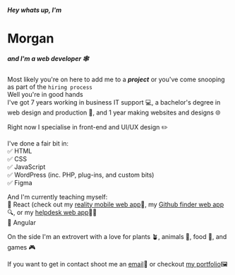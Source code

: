 ##### Hey whats up, I'm
# Morgan
##### and I'm a web developer 🕸️

Most likely you're on here to add me to a ***project*** or you've come snooping as part of the `hiring process`  
Well you're in good hands  
I've got 7 years working in business IT support 💻, a bachelor's degree in web design and production 📜, and 1 year making websites and designs 🌐

Right now I specialise in front-end and UI/UX design ✏️

I've done a fair bit in:  
✅ HTML  
✅ CSS  
✅ JavaScript  
✅ WordPress (inc. PHP, plug-ins, and custom bits)  
✅ Figma

And I'm currently teaching myself:  
🔲 React (check out my [reality mobile web app](https://houseview.wilde.mx/)🏡, my [Github finder web app](https://githubfinder.wilde.mx/)🔍, or my [helpdesk web app](http://helpdesk.wilde.mx/)🧑‍🚀  
🔲 Angular

On the side I'm an extrovert with a love for plants 🪴, animals 🐶, food 🍴, and games 🎮

If you want to get in contact shoot me an [email](mailto:morgan@wilde.mx)📧 or checkout [my portfolio](https://wilde.mx/)🖼️
